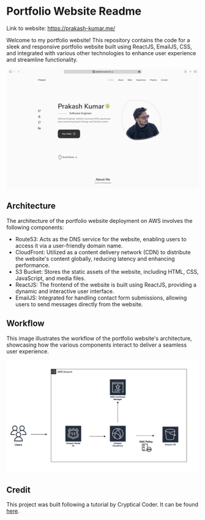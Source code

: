 # Portfolio Website Readme
Link to website: https://prakash-kumar.me/

Welcome to my portfolio website! This repository contains the code for a sleek and responsive portfolio website built using ReactJS, EmailJS, CSS, and integrated with various other technologies to enhance user experience and streamline functionality.

![Screenshot](./src/assets/portfolioImage.png)

## Architecture
The architecture of the portfolio website deployment on AWS involves the following components:
- Route53: Acts as the DNS service for the website, enabling users to access it via a user-friendly domain name.
- CloudFront: Utilized as a content delivery network (CDN) to distribute the website's content globally, reducing latency and enhancing performance.
- S3 Bucket: Stores the static assets of the website, including HTML, CSS, JavaScript, and media files.
- ReactJS: The frontend of the website is built using ReactJS, providing a dynamic and interactive user interface.
- EmailJS: Integrated for handling contact form submissions, allowing users to send messages directly from the website.

## Workflow
This image illustrates the workflow of the portfolio website's architecture, showcasing how the various components interact to deliver a seamless user experience.

![Screenshot](./src/assets/workflow.png)


## Credit
This project was built following a tutorial by Cryptical Coder. It can be found [here](https://www.youtube.com/watch?v=3aCoZudPEKE&t=143s&ab_channel=CrypticalCoder).
